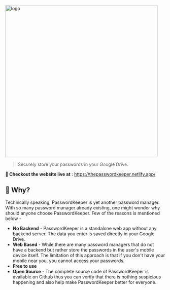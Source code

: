 <p class='logo'>
  <img alt="logo" src="https://raw.githubusercontent.com/rahul-jha98/PasswordKeeper/main/image_assets/Logo.svg" width="480">
</p>

> Securely store your passwords in your Google Drive.

**🚀 Checkout the website live at** : https://thepasswordkeeper.netlify.app/

## 🤔 Why?
Technically speaking, PasswordKeeper is yet another password manager. With so many password manager already existing, one might wonder why should anyone choose PasswordKeeper. Few of the reasons is mentioned below - 
- **No Backend** - PasswordKeeper is a standalone web app without any backend server. The data you enter is saved directly in your Google Drive. 
- **Web Based** - While there are many password managers that do not have a backend but rather store the passwords in the user's mobile device itself. The limitation of this approach is that if you don't have your mobile near you, you cannot access your passwords.
- **Free to use**
- **Open Source** - The complete source code of PasswordKeeper is available on Github thus you can verify that there is nothing suspicious happening and also help make PasswordKeeper better for everyone. 